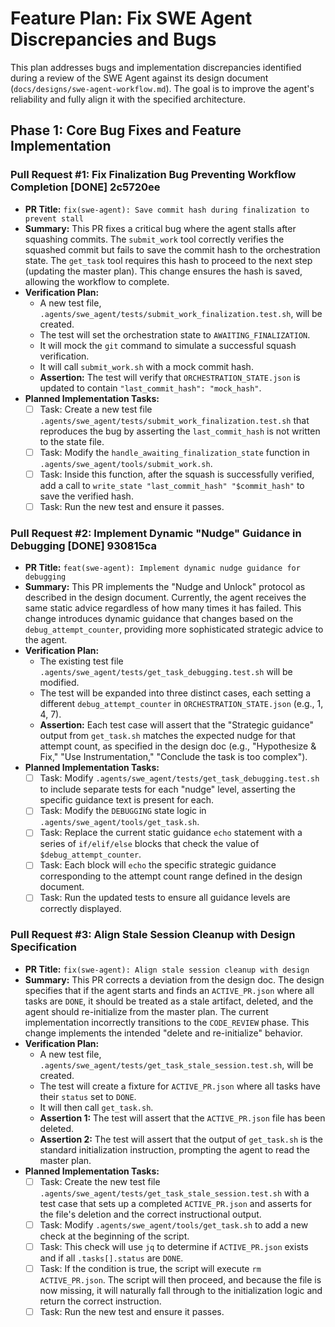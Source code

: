 # Feature Plan: Fix SWE Agent Discrepancies and Bugs

This plan addresses bugs and implementation discrepancies identified during a review of the SWE Agent against its design document (`docs/designs/swe-agent-workflow.md`). The goal is to improve the agent's reliability and fully align it with the specified architecture.

## Phase 1: Core Bug Fixes and Feature Implementation

### Pull Request #1: Fix Finalization Bug Preventing Workflow Completion [DONE] 2c5720ee

- **PR Title:** `fix(swe-agent): Save commit hash during finalization to prevent stall`
- **Summary:** This PR fixes a critical bug where the agent stalls after squashing commits. The `submit_work` tool correctly verifies the squashed commit but fails to save the commit hash to the orchestration state. The `get_task` tool requires this hash to proceed to the next step (updating the master plan). This change ensures the hash is saved, allowing the workflow to complete.
- **Verification Plan:**
  - A new test file, `.agents/swe_agent/tests/submit_work_finalization.test.sh`, will be created.
  - The test will set the orchestration state to `AWAITING_FINALIZATION`.
  - It will mock the `git` command to simulate a successful squash verification.
  - It will call `submit_work.sh` with a mock commit hash.
  - **Assertion:** The test will verify that `ORCHESTRATION_STATE.json` is updated to contain `"last_commit_hash": "mock_hash"`.
- **Planned Implementation Tasks:**
  - [ ] Task: Create a new test file `.agents/swe_agent/tests/submit_work_finalization.test.sh` that reproduces the bug by asserting the `last_commit_hash` is not written to the state file.
  - [ ] Task: Modify the `handle_awaiting_finalization_state` function in `.agents/swe_agent/tools/submit_work.sh`.
  - [ ] Task: Inside this function, after the squash is successfully verified, add a call to `write_state "last_commit_hash" "$commit_hash"` to save the verified hash.
  - [ ] Task: Run the new test and ensure it passes.

### Pull Request #2: Implement Dynamic "Nudge" Guidance in Debugging [DONE] 930815ca

- **PR Title:** `feat(swe-agent): Implement dynamic nudge guidance for debugging`
- **Summary:** This PR implements the "Nudge and Unlock" protocol as described in the design document. Currently, the agent receives the same static advice regardless of how many times it has failed. This change introduces dynamic guidance that changes based on the `debug_attempt_counter`, providing more sophisticated strategic advice to the agent.
- **Verification Plan:**
  - The existing test file `.agents/swe_agent/tests/get_task_debugging.test.sh` will be modified.
  - The test will be expanded into three distinct cases, each setting a different `debug_attempt_counter` in `ORCHESTRATION_STATE.json` (e.g., 1, 4, 7).
  - **Assertion:** Each test case will assert that the "Strategic guidance" output from `get_task.sh` matches the expected nudge for that attempt count, as specified in the design doc (e.g., "Hypothesize & Fix," "Use Instrumentation," "Conclude the task is too complex").
- **Planned Implementation Tasks:**
  - [ ] Task: Modify `.agents/swe_agent/tests/get_task_debugging.test.sh` to include separate tests for each "nudge" level, asserting the specific guidance text is present for each.
  - [ ] Task: Modify the `DEBUGGING` state logic in `.agents/swe_agent/tools/get_task.sh`.
  - [ ] Task: Replace the current static guidance `echo` statement with a series of `if/elif/else` blocks that check the value of `$debug_attempt_counter`.
  - [ ] Task: Each block will `echo` the specific strategic guidance corresponding to the attempt count range defined in the design document.
  - [ ] Task: Run the updated tests to ensure all guidance levels are correctly displayed.

### Pull Request #3: Align Stale Session Cleanup with Design Specification

- **PR Title:** `fix(swe-agent): Align stale session cleanup with design`
- **Summary:** This PR corrects a deviation from the design doc. The design specifies that if the agent starts and finds an `ACTIVE_PR.json` where all tasks are `DONE`, it should be treated as a stale artifact, deleted, and the agent should re-initialize from the master plan. The current implementation incorrectly transitions to the `CODE_REVIEW` phase. This change implements the intended "delete and re-initialize" behavior.
- **Verification Plan:**
  - A new test file, `.agents/swe_agent/tests/get_task_stale_session.test.sh`, will be created.
  - The test will create a fixture for `ACTIVE_PR.json` where all tasks have their `status` set to `DONE`.
  - It will then call `get_task.sh`.
  - **Assertion 1:** The test will assert that the `ACTIVE_PR.json` file has been deleted.
  - **Assertion 2:** The test will assert that the output of `get_task.sh` is the standard initialization instruction, prompting the agent to read the master plan.
- **Planned Implementation Tasks:**
  - [ ] Task: Create the new test file `.agents/swe_agent/tests/get_task_stale_session.test.sh` with a test case that sets up a completed `ACTIVE_PR.json` and asserts for the file's deletion and the correct instructional output.
  - [ ] Task: Modify `.agents/swe_agent/tools/get_task.sh` to add a new check at the beginning of the script.
  - [ ] Task: This check will use `jq` to determine if `ACTIVE_PR.json` exists and if all `.tasks[].status` are `DONE`.
  - [ ] Task: If the condition is true, the script will execute `rm ACTIVE_PR.json`. The script will then proceed, and because the file is now missing, it will naturally fall through to the initialization logic and return the correct instruction.
  - [ ] Task: Run the new test and ensure it passes.
